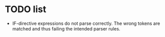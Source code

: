 # TODO list

* IF-directive expressions do not parse correctly. The wrong tokens are matched and thus failing the intended parser rules.
